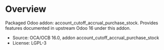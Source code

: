 # Overview

Packaged Odoo addon: account_cutoff_accrual_purchase_stock. Provides features documented in upstream Odoo 16 under this addon.

- Source: OCA/OCB 16.0, addon account_cutoff_accrual_purchase_stock
- License: LGPL-3
